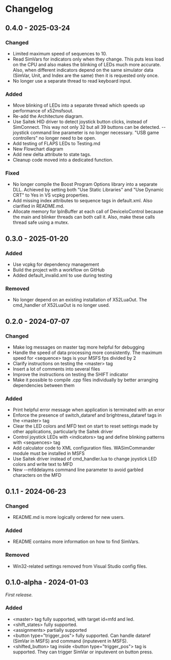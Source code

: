 # Changelog

## 0.4.0 - 2025-03-24

### Changed

- Limited maximum speed of sequences to 10.
- Read SimVars for indicators only when they change. This puts less load on the CPU and also makes the blinking of LEDs much more accurate. Also, when different indicators depend on the same simulator data (SimVar, Unit, and Index are the same) then it is requested only once.
- No longer use a separate thread to read keyboard input.

### Added

- Move blinking of LEDs into a separate thread which speeds up performance of x52msfsout.
- Re-add the Architecture diagram.
- Use Saitek HID driver to detect joystick button clicks, instead of SimConnect. This way not only 32 but all 39 buttons can be detected. --joystick command line parameter is no longer necessary. "USB game controllers" no longer need to be open.
- Add testing of FLAPS LEDs to Testing.md
- New Flowchart diagram
- Add new delta attribute to state tags.
- Cleanup code moved into a dedicated function.

### Fixed

- No longer compile the Boost Program Options library into a separate DLL. Achieved by setting both "Use Static Libraries" and "Use Dynamic CRT" to Yes in VS vcpkg properties.
- Add missing index attributes to sequence tags in default.xml. Also clarified in README.md.
- Allocate memory for lpInBuffer at each call of DeviceIoControl because the main and blinker threads can both call it. Also, make these calls thread safe using a mutex.

## 0.3.0 - 2025-01-20

### Added

- Use vcpkg for dependency management
- Build the project with a workflow on GitHub
- Added default_invalid.xml to use during testing

### Removed

- No longer depend on an existing installation of X52LuaOut. The cmd_handler of X52LuaOut is no longer used.

## 0.2.0 - 2024-07-07

### Changed

- Make log messages on master tag more helpful for debugging
- Handle the speed of data processing more consistently. The maximum speed for \<sequence\> tags is your MSFS fps divided by 2
- Clarify instructions on testing the \<master\> tag
- Insert a lot of comments into several files
- Improve the instructions on testing the SHIFT indicator
- Make it possible to compile .cpp files individually by better arranging dependencies between them

### Added

- Print helpful error message when application is terminated with an error
- Enforce the presence of switch_dataref and brightness_dataref tags in the \<master\> tag
- Clear the LED colors and MFD text on start to reset settings made by other applications, particularly the Saitek driver
- Control joystick LEDs with \<indicators\> tag and define blinking patterns with \<sequences\> tag
- Add calculator code to XML configuration files. WASimCommander module must be installed in MSFS
- Use Saitek driver instead of cmd_handler.lua to change joystick LED colors and write text to MFD
- New --mfddelayms command line parameter to avoid garbled characters on the MFD

## 0.1.1 - 2024-06-23

### Changed

- README.md is more logically ordered for new users.

### Added

- README contains more information on how to find SimVars.

### Removed

- Win32-related settings removed from Visual Studio config files.

## 0.1.0-alpha - 2024-01-03

_First release._

### Added

- \<master\> tag fully supported, with target id=mfd and led.
- \<shift_states\> fully supported.
- \<assignments\> partially supported
- \<button type="trigger_pos"\> fully supported. Can handle dataref (SimVar in MSFS) and command (inputevent in MSFS).
- \<shifted_button\> tag inside \<button type="trigger_pos"\> tag is supported. They can trigger SimVar or inputevent on button press.